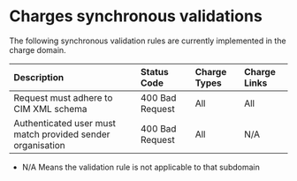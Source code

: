 # Charges synchronous validations

The following synchronous validation rules are currently implemented in the charge domain.

**Description**|**Status Code**|**Charge Types**|**Charge Links**|
|:-|:-|:-|:-|
|Request must adhere to CIM XML schema|400 Bad Request|All|All|
|Authenticated user must match provided sender organisation|400 Bad Request|All|N/A|

* N/A Means the validation rule is not applicable to that subdomain
